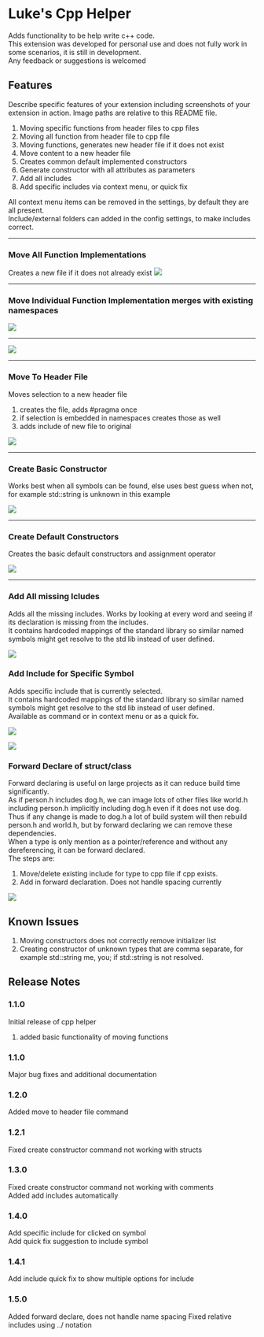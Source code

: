 # Luke's Cpp Helper

Adds functionality to be help write c++ code. <br/>
This extension was developed for personal use and does not fully work in some scenarios, it is still in development. <br/>
Any feedback or suggestions is welcomed

## Features

Describe specific features of your extension including screenshots of your extension in action. Image paths are relative to this README file.

1. Moving specific functions from header files to cpp files
2. Moving all function from header file to cpp file
3. Moving functions, generates new header file if it does not exist
4. Move content to a new header file
5. Creates common default implemented constructors
6. Generate constructor with all attributes as parameters
7. Add all includes
8. Add specific includes via context menu, or quick fix


All context menu items can be removed in the settings, by default they are all present. </br>
Include/external folders can added in the config settings, to make includes correct.

---


### Move All Function Implementations
Creates a new file if it does not already exist
![](docs/imgs/Move%20All%20Impl%20And%20Create.gif)


---

### Move Individual Function Implementation merges with existing namespaces
![](docs/imgs/Move%201%20impl%20inside%20namespace.gif) 

---

![](docs/imgs/Move%201%20impl%20outside.gif)


---

### Move To Header File
Moves selection to a new header file
1. creates the file, adds #pragma once
2. if selection is embedded in namespaces creates those as well
3. adds include of new file to original 

![](docs/imgs/Move%20to%20header.gif)


---

### Create Basic Constructor
Works best when all symbols can be found, else uses best guess when not, for example std::string is unknown in this example

![](docs/imgs/Create%20Constructor.gif)



---

### Create Default Constructors
Creates the basic default constructors and assignment operator

![](docs/imgs/Create%20Default%20Constructors.gif)


---

### Add All missing Icludes
Adds all the missing includes. Works by looking at every word and seeing if its declaration is missing from the includes.</br>
It contains hardcoded mappings of the standard library so similar named symbols might get resolve to the std lib instead of user defined.

![](docs/imgs/Add%20All%20Includes.gif)


### Add Include for Specific Symbol
Adds specific include that is currently selected.</br>
It contains hardcoded mappings of the standard library so similar named symbols might get resolve to the std lib instead of user defined.</br>
Available as command or in context menu or as a quick fix.

![](docs/imgs/Quick%20Fix%20Include.gif)

![](docs/imgs/Add%20Include%20For.gif)


### Forward Declare of struct/class
Forward declaring is useful on large projects as it can reduce build time significantly. </br>
As if person.h includes dog.h, we can image lots of other files like world.h including person.h implicitly including dog.h even if it does not use dog. </br>
Thus if any change is made to dog.h a lot of build system will then rebuild person.h and world.h, but by forward declaring we can remove these dependencies. </br>
When a type is only mention as a pointer/reference and without any dereferencing, it can be forward declared.</br>
The steps are:
1. Move/delete existing include for type to cpp file if cpp exists.
2. Add in forward declaration. Does not handle spacing currently
   
![](docs/imgs/Forward%20Declare.gif)



## Known Issues

1. Moving constructors does not correctly remove initializer list
2. Creating constructor of unknown types that are comma separate, for example std::string me, you; if std::string is not resolved.

## Release Notes
### 1.1.0

Initial release of cpp helper
1. added basic functionality of moving functions

### 1.1.0
Major bug fixes and additional documentation

### 1.2.0
Added move to header file command

### 1.2.1
Fixed create constructor command not working with structs

### 1.3.0
Fixed create constructor command not working with comments </br>
Added add includes automatically

### 1.4.0
Add specific include for clicked on symbol</br>
Add quick fix suggestion to include symbol

### 1.4.1
Add include quick fix to show multiple options for include


### 1.5.0
Added forward declare, does not handle name spacing
Fixed relative includes using ../ notation